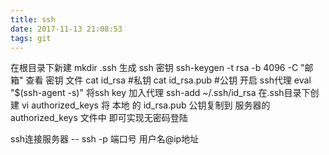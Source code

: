 ```yaml
---
title: ssh
date: 2017-11-13 21:08:53
tags: git
---
```


在根目录下新建
mkdir .ssh
生成 ssh 密钥
ssh-keygen -t rsa -b 4096 -C "邮箱"
查看 密钥 文件
cat id_rsa  #私钥
cat id_rsa.pub #公钥
开启 ssh代理
eval "$(ssh-agent -s)"
将ssh key 加入代理
ssh-add ~/.ssh/id_rsa
在.ssh目录下创建
vi authorized_keys 
将 本地 的 id_rsa.pub 公钥复制到 服务器的 authorized_keys 文件中 即可实现无密码登陆

ssh连接服务器 -- ssh -p 端口号 用户名@ip地址